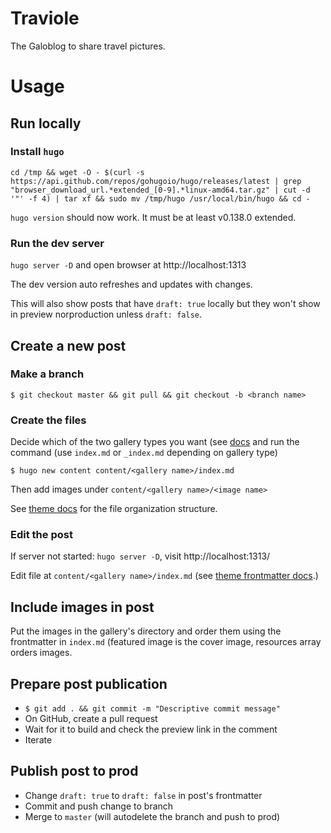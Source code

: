 # Traviole

The Galoblog to share travel pictures.

# Usage

## Run locally

### Install `hugo`

```
cd /tmp && wget -O - $(curl -s https://api.github.com/repos/gohugoio/hugo/releases/latest | grep "browser_download_url.*extended_[0-9].*linux-amd64.tar.gz" | cut -d '"' -f 4) | tar xf && sudo mv /tmp/hugo /usr/local/bin/hugo && cd -

```
`hugo version` should now work. It must be at least v0.138.0
extended.

### Run the dev server

`hugo server -D` and open browser at http://localhost:1313

The dev version auto refreshes and updates with changes.

This will also show posts that have `draft: true` locally but they
won't show in preview norproduction unless `draft: false`.

## Create a new post

### Make a branch

`$ git checkout master && git pull && git checkout -b <branch
name>`

### Create the files

Decide which of the two gallery types you want (see [docs](https://github.com/nicokaiser/hugo-theme-gallery?tab=readme-ov-file#usage) and run the command (use `index.md` or `_index.md` depending on gallery type)

`$ hugo new content content/<gallery name>/index.md`

Then add images under `content/<gallery name>/<image name>`

See [theme docs](https://github.com/nicokaiser/hugo-theme-gallery?tab=readme-ov-file#usage) for the file organization structure.

### Edit the post

If server not started: `hugo server -D`, visit
http://localhost:1313/

Edit file at `content/<gallery name>/index.md` (see [theme frontmatter docs](https://github.com/nicokaiser/hugo-theme-gallery?tab=readme-ov-file#front-matter).)

## Include images in post

Put the images in the gallery's directory and order them using the frontmatter in `index.md` (featured image is the cover image, resources array orders images.

## Prepare post publication

- `$ git add . && git commit -m "Descriptive commit message"`
- On GitHub, create a pull request
- Wait for it to build and check the preview link in the comment
- Iterate

## Publish post to prod
- Change `draft: true` to `draft: false` in post's frontmatter
- Commit and push change to branch
- Merge to `master` (will autodelete the branch and push to prod)
